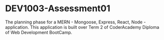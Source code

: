 # DEV1003-Assessment01
The planning phase for a MERN - Mongoose, Express, React, Node - application. This application is built over Term 2 of CoderAcademy Diploma of Web Development BootCamp.
